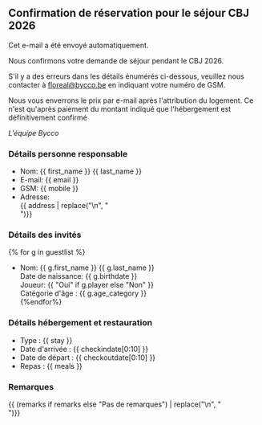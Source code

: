 ## Confirmation de réservation pour le séjour CBJ 2026   

Cet e-mail a été envoyé automatiquement.

Nous confirmons votre demande de séjour pendant le CBJ 2026.

S'il y a des erreurs dans les détails énumérés ci-dessous, veuillez nous contacter à <floreal@bycco.be> en indiquant votre numéro de GSM.

Nous vous enverrons le prix par e-mail après l'attribution du logement. Ce n'est qu'après paiement du montant indiqué que l'hébergement est définitivement confirmé

_L'équipe Bycco_

### Détails personne responsable

- Nom: {{ first_name }} {{ last_name }}
- E-mail: {{ email }}
- GSM: {{ mobile }}
- Adresse: <br>{{ address | replace("\n", "<br>")}}

### Détails des invités

{% for g in guestlist %}

- Nom: {{ g.first_name }} {{ g.last_name }} <br>
    Date de naissance: {{ g.birthdate }} <br>
    Joueur: {{ "Oui" if g.player else "Non" }} <br>
    Catégorie d'âge : {{ g.age_category }} <br>
{%endfor%}

### Détails hébergement et restauration

- Type : {{ stay }}
- Date d'arrivée : {{ checkindate[0:10] }}
- Date de départ : {{ checkoutdate[0:10] }}
- Repas : {{ meals }}

### Remarques

{{ (remarks if remarks else "Pas de remarques") | replace("\n", "<br>")}}
